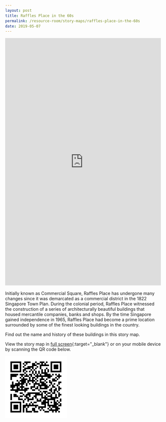 ```yaml
---
layout: post
title: Raffles Place in the 60s
permalink: /resource-room/story-maps/raffles-place-in-the-60s
date: 2019-05-07
---
```


<iframe src="https://uploads.knightlab.com/storymapjs/04f5c05311b7e48aadefd0cdd269c308/mapbox/index.html" frameborder="0" width="100%" height="800"></iframe>

Initially known as Commercial Square, Raffles Place has undergone many changes since it was demarcated as a commercial district in the 1822 Singapore Town Plan. During the colonial period, Raffles Place witnessed the construction of a series of architecturally beautiful buildings that housed mercantile companies, banks and shops. By the time Singapore gained independence in 1965, Raffles Place had become a prime location surrounded by some of the finest looking buildings in the country. 

Find out the name and history of these buildings in this story map.

View the story map in [full screen](https://uploads.knightlab.com/storymapjs/04f5c05311b7e48aadefd0cdd269c308/mapbox/index.html){:target="_blank"} or on your mobile device by scanning the QR code below.

<img src="/images/qr-code-storymap-raffles-place-60s.png" alt="qr-staging-kallang-vr" style="width:200px;" />
